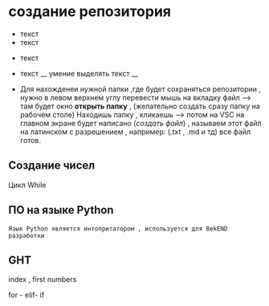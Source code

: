 # создание репозитория 

+ текст
+ текст
* текст
* текст
__ умение выделять текст __

* Для нахожденеи нужной папки ,где будет сохраняться репозитории , нужно в левом верхнем углу перевести мышь на вкладку файл --> там будет окно  **открыть папку** , (желательно создать сразу папку на рабочем столе)
Находишь папку , кликаешь --> потом на VSC на главном экране будет написано (_создать файл_) , называем этот файл на латинском с разрешением , например: (.txt , .md и тд) все файл готов.
## Создание чисел

Цикл While 

## ПО на языке Python

    Язык Python является интопритатором , используется для BekEND разработки 

## GHT
index , first numbers 

for - elif- if
